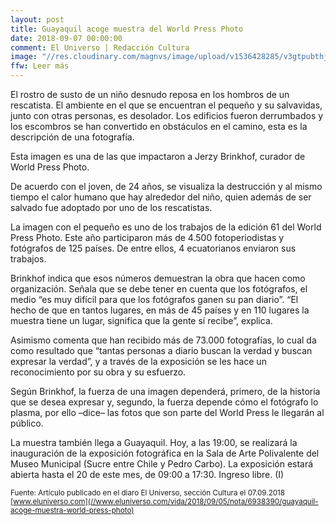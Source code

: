 ```yaml
---
layout: post
title: Guayaquil acoge muestra del World Press Photo
date: 2018-09-07 00:00:00
comment: El Universo | Redacción Cultura
image: "//res.cloudinary.com/magnvs/image/upload/v1536428285/v3gtpubthjxgnoxhsvfu.png"
ffw: Leer más
---
```

El rostro de susto de un niño desnudo reposa en los hombros de un rescatista. El ambiente en el que se encuentran el pequeño y su salvavidas, junto con otras personas, es desolador. Los edificios fueron derrumbados y los escombros se han convertido en obstáculos en el camino, esta es la descripción de una fotografía.

Esta imagen es una de las que impactaron a Jerzy Brinkhof, curador de World Press Photo.

De acuerdo con el joven, de 24 años, se visualiza la destrucción y al mismo tiempo el calor humano que hay alrededor del niño, quien además de ser salvado fue adoptado por uno de los rescatistas.

La imagen con el pequeño es uno de los trabajos de la edición 61 del World Press Photo. Este año participaron más de 4.500 fotoperiodistas y fotógrafos de 125 países. De entre ellos, 4 ecuatorianos enviaron sus trabajos.

Brinkhof indica que esos números demuestran la obra que hacen como organización. Señala que se debe tener en cuenta que los fotógrafos, el medio “es muy difícil para que los fotógrafos ganen su pan diario”. “El hecho de que en tantos lugares, en más de 45 países y en 110 lugares la muestra tiene un lugar, significa que la gente sí recibe”, explica.

Asimismo comenta que han recibido más de 73.000 fotografías, lo cual da como resultado que “tantas personas a diario buscan la verdad y buscan expresar la verdad”, y a través de la exposición se les hace un reconocimiento por su obra y su esfuerzo.

Según Brinkhof, la fuerza de una imagen dependerá, primero, de la historia que se desea expresar y, segundo, la fuerza depende cómo el fotógrafo lo plasma, por ello –dice– las fotos que son parte del World Press le llegarán al público.

La muestra también llega a Guayaquil. Hoy, a las 19:00, se realizará la inauguración de la exposición fotográfica en la Sala de Arte Polivalente del Museo Municipal (Sucre entre Chile y Pedro Carbo). La exposición estará abierta hasta el 20 de este mes, de 09:00 a 17:30. Ingreso libre. (I)

<small>Fuente: Artículo publicado en el diaro El Universo, sección Cultura el 07.09.2018 [www.eluniverso.com](//www.eluniverso.com/vida/2018/09/05/nota/6938390/guayaquil-acoge-muestra-world-press-photo)</small>
